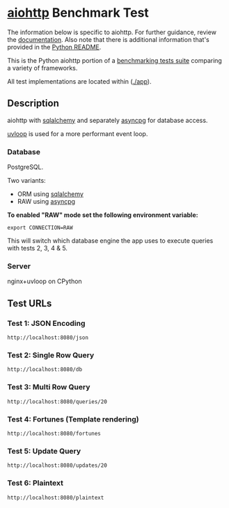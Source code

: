 # [aiohttp](http://aiohttp.readthedocs.io/) Benchmark Test

The information below is specific to aiohttp. For further guidance, 
review the [documentation](https://github.com/TechEmpower/FrameworkBenchmarks/wiki). 
Also note that there is additional information that's provided in 
the [Python README](../).

This is the Python aiohttp portion of a [benchmarking tests suite](../../) 
comparing a variety of frameworks.

All test implementations are located within ([./app](app)).

## Description

aiohttp with [sqlalchemy](https://docs.sqlalchemy.org/en/14/orm/extensions/asyncio.html) and
separately [asyncpg](https://magicstack.github.io/asyncpg/current/) for database access.
 
[uvloop](https://github.com/MagicStack/uvloop) is used for a more performant event loop.

### Database

PostgreSQL.

Two variants:
* ORM using [sqlalchemy](https://docs.sqlalchemy.org/en/14/orm/extensions/asyncio.html)
* RAW using [asyncpg](https://magicstack.github.io/asyncpg/current/)

**To enabled "RAW" mode set the following environment variable:**
 
```
export CONNECTION=RAW
```

This will switch which database engine the app uses to execute queries with tests 2, 3, 4 & 5.

### Server

nginx+uvloop on CPython

## Test URLs

### Test 1: JSON Encoding 

    http://localhost:8080/json

### Test 2: Single Row Query

    http://localhost:8080/db

### Test 3: Multi Row Query 

    http://localhost:8080/queries/20

### Test 4: Fortunes (Template rendering)

    http://localhost:8080/fortunes

### Test 5: Update Query

    http://localhost:8080/updates/20

### Test 6: Plaintext

    http://localhost:8080/plaintext
